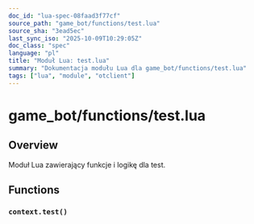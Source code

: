 ```yaml
---
doc_id: "lua-spec-08faad3f77cf"
source_path: "game_bot/functions/test.lua"
source_sha: "3ead5ec"
last_sync_iso: "2025-10-09T10:29:05Z"
doc_class: "spec"
language: "pl"
title: "Moduł Lua: test.lua"
summary: "Dokumentacja modułu Lua dla game_bot/functions/test.lua"
tags: ["lua", "module", "otclient"]
---
```


# game_bot/functions/test.lua

## Overview

Moduł Lua zawierający funkcje i logikę dla test.

## Functions

### `context.test()`
